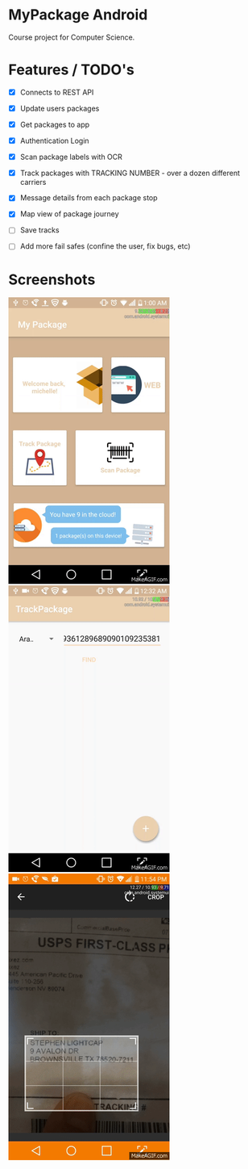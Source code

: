 # MyPackage Android

Course project for Computer Science. 

# Features / TODO's

- [x] Connects to REST API
- [x] Update users packages
- [x] Get packages to app
- [x] Authentication Login
- [x] Scan package labels with OCR
- [x] Track packages with TRACKING NUMBER - over a dozen different carriers
- [x] Message details from each package stop
- [x] Map view of package journey 
- [ ] Save tracks
- [ ] Add more fail safes (confine the user, fix bugs, etc)
          

# Screenshots

![picture alt](https://github.com/sal-git/MyPackage_Android/blob/master/web_image_sources/fJRjUv.gif?raw=true
 "Title is optional") ![picture alt]( https://github.com/sal-git/MyPackage_Android/blob/master/web_image_sources/pANEmZ.gif?raw=true
 "Title is optional") ![picture alt](https://github.com/sal-git/MyPackage_Android/blob/master/web_image_sources/BWbSm1.gif?raw=true)
 
